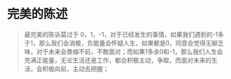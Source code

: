 # 完美的陈述



> 最完美的陈诉莫过于 0，1，-1，对于已经发生的事情，如果我们遇到的-1多于1，那么我们会消极，负能量会怀疑人生，如果都是0，同意会觉得无聊乏味，对于未来会畏缩不前，不敢面对；而如果1多余0和-1，那么我们人生会充满正能量，无论生活还是工作，都会积极主动，争取，而面对未来的生活，会积极向前，主动去把握；

